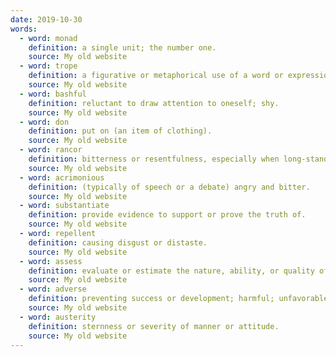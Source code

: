 ```yaml
---
date: 2019-10-30
words:
  - word: monad
    definition: a single unit; the number one.
    source: My old website
  - word: trope
    definition: a figurative or metaphorical use of a word or expression.
    source: My old website
  - word: bashful
    definition: reluctant to draw attention to oneself; shy.
    source: My old website
  - word: don
    definition: put on (an item of clothing).
    source: My old website
  - word: rancor
    definition: bitterness or resentfulness, especially when long-standing.
    source: My old website
  - word: acrimonious
    definition: (typically of speech or a debate) angry and bitter.
    source: My old website
  - word: substantiate
    definition: provide evidence to support or prove the truth of.
    source: My old website
  - word: repellent
    definition: causing disgust or distaste.
    source: My old website
  - word: assess
    definition: evaluate or estimate the nature, ability, or quality of.
    source: My old website
  - word: adverse
    definition: preventing success or development; harmful; unfavorable.
    source: My old website
  - word: austerity
    definition: sternness or severity of manner or attitude.
    source: My old website
---
```

